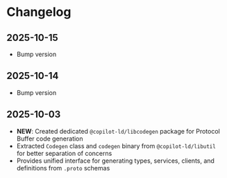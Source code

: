 # Changelog

## 2025-10-15

- Bump version

## 2025-10-14

- Bump version

## 2025-10-03

- **NEW**: Created dedicated `@copilot-ld/libcodegen` package for Protocol
  Buffer code generation
- Extracted `Codegen` class and `codegen` binary from `@copilot-ld/libutil` for
  better separation of concerns
- Provides unified interface for generating types, services, clients, and
  definitions from `.proto` schemas
